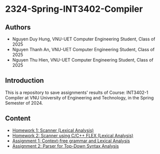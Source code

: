# 2324-Spring-INT3402-Compiler

## Authors
- Nguyen Duy Hung, VNU-UET Computer Engineering Student, Class of 2025
- Nguyen Thanh An, VNU-UET Computer Engineering Student, Class of 2025
- Nguyen Thu Hien, VNU-UET Computer Engineering Student, Class of 2025

## Introduction
This is a repository to save assignments' results of Course: INT3402-1 Compiler at VNU University of Engineering and Technology, in the Spring Semester of 2024.

## Content
- [Homework 1: Scanner (Lexical Analysis)](https://github.com/conechmuadong/2324-Spring-INT3402-Compiler/tree/main/Homework1)
- [Homework 2: Scanner using C/C++ FLEX (Lexical Analysis)](https://github.com/conechmuadong/2324-Spring-INT3402-Compiler/tree/main/Homework2)
- [Assignment 1: Context-free grammar and Lexical Analysis](https://github.com/conechmuadong/2324-Spring-INT3402-Compiler/tree/main/Assignment1)
- [Assignment 2: Parser for Top-Down Syntax Analysis](https://github.com/conechmuadong/2324-Spring-INT3402-Compiler/tree/main/Assignment2)
